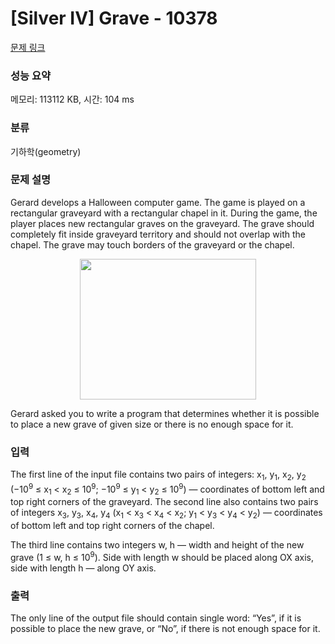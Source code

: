 # [Silver IV] Grave - 10378 

[문제 링크](https://www.acmicpc.net/problem/10378) 

### 성능 요약

메모리: 113112 KB, 시간: 104 ms

### 분류

기하학(geometry)

### 문제 설명

<p>Gerard develops a Halloween computer game. The game is played on a rectangular graveyard with a rectangular chapel in it. During the game, the player places new rectangular graves on the graveyard. The grave should completely fit inside graveyard territory and should not overlap with the chapel. The grave may touch borders of the graveyard or the chapel.</p>

<p style="text-align:center"><img alt="" src="https://www.acmicpc.net/upload/images2/grave.png" style="height:225px; width:282px"></p>

<p>Gerard asked you to write a program that determines whether it is possible to place a new grave of given size or there is no enough space for it.</p>

### 입력 

 <p>The first line of the input file contains two pairs of integers: x<sub>1</sub>, y<sub>1</sub>, x<sub>2</sub>, y<sub>2</sub> (−10<sup>9</sup> ≤ x<sub>1</sub> < x<sub>2</sub> ≤ 10<sup>9</sup>; −10<sup>9</sup> ≤ y<sub>1</sub> < y<sub>2</sub> ≤ 10<sup>9</sup>) — coordinates of bottom left and top right corners of the graveyard. The second line also contains two pairs of integers x<sub>3</sub>, y<sub>3</sub>, x<sub>4</sub>, y<sub>4</sub> (x<sub>1</sub> < x<sub>3</sub> < x<sub>4</sub> < x<sub>2</sub>; y<sub>1</sub> < y<sub>3</sub> < y<sub>4</sub> < y<sub>2</sub>) — coordinates of bottom left and top right corners of the chapel.</p>

<p>The third line contains two integers w, h — width and height of the new grave (1 ≤ w, h ≤ 10<sup>9</sup>). Side with length w should be placed along OX axis, side with length h — along OY axis.</p>

### 출력 

 <p>The only line of the output file should contain single word: “Yes”, if it is possible to place the new grave, or “No”, if there is not enough space for it.</p>

